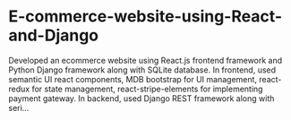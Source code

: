 # E-commerce-website-using-React-and-Django
Developed an ecommerce website using React.js frontend framework and Python Django framework along with SQLite database. In frontend, used semantic UI react components, MDB bootstrap for UI management, react- redux for state management, react-stripe-elements for implementing payment gateway. In backend, used Django REST framework along with seri… 
